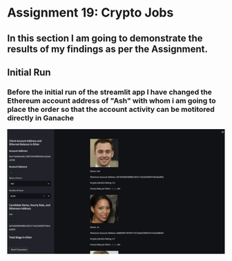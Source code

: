 # Assignment 19: Crypto Jobs

## In this section I am going to demonstrate the results of my findings as per the Assignment.

## Initial Run

### Before the initial run of the streamlit app I have changed the Ethereum account address of "Ash" with whom i am going to place the order so that the account activity can be motitored directly in Ganache

![Initial Image](/Results_Images/Initial.png)

